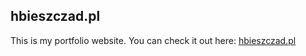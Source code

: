 ## hbieszczad.pl

This is my portfolio website. You can check it out here: [hbieszczad.pl](https://hbieszczad.pl/)
